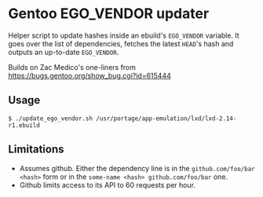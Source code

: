 # Gentoo EGO_VENDOR updater

Helper script to update hashes inside an ebuild's `EGO_VENDOR` variable. It goes over the list
of dependencies, fetches the latest `HEAD`'s hash and outputs an up-to-date `EGO_VENDOR`.

Builds on Zac Medico's one-liners from https://bugs.gentoo.org/show_bug.cgi?id=615444

## Usage

    $ ./update_ego_vendor.sh /usr/portage/app-emulation/lxd/lxd-2.14-r1.ebuild

## Limitations

* Assumes github. Either the dependency line is in the `github.com/foo/bar <hash>` form or in the
  `some-name <hash> github.com/foo/bar` one.
* Github limits access to its API to 60 requests per hour.
